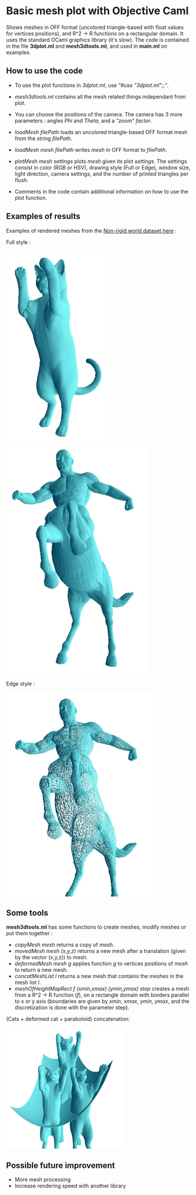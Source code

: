 # Basic mesh plot with Objective Caml
Shows meshes in OFF format (uncolored triangle-based with float values for vertices positions), and R^2 -> R functions on a rectangular domain.
It uses the standard OCaml graphics library (it's slow).
The code is contained in the file **3dplot.ml** and **mesh3dtools.ml**, and used in **main.ml** on examples.

## How to use the code
- To use the plot functions in *3dplot.ml*, use *"#use "3dplot.ml";;"*.

- *mesh3dtools.ml* contains all the mesh related things independant from plot.

- You can choose the positions of the camera. The camera has 3 more parameters : angles *Phi* and *Theta*, and a *"zoom" factor*.

- *loadMesh filePath* loads an uncolored triangle-based OFF format mesh from the string *filePath*.

- *loadMesh mesh filePath* writes *mesh* in OFF format to *filePath*.

- *plotMesh mesh settings* plots *mesh* given its plot *settings*. The settings consist in color (RGB or HSV), drawing style (Full or Edge), window size, light direction, camera settings, and the number of printed triangles per flush.  

- Comments in the code contain additional information on how to use the plot function.

## Examples of results
Examples of rendered meshes from the [Non-rigid world dataset here](http://tosca.cs.technion.ac.il/book/resources_data.html) :

Full style :

![image](https://raw.githubusercontent.com/Bleuje/ocaml-mesh-plot/master/pictures/cat1_ocaml.jpg)
![image](https://raw.githubusercontent.com/Bleuje/ocaml-mesh-plot/master/pictures/centaur1_ocaml.jpg)

Edge style :

![image](https://raw.githubusercontent.com/Bleuje/ocaml-mesh-plot/master/pictures/centaur1_edge_ocaml.jpg)

## Some tools
**mesh3dtools.ml** has some functions to create meshes, modify meshes or put them together :
- *copyMesh mesh* returns a copy of *mesh*.
- *movedMesh mesh (x,y,z)* returns a new mesh after a translation (given by the vector (x,y,z)) to mesh.
- *deformedMesh mesh g* applies function *g* to vertices positions of *mesh* to return a new mesh.
- *concatMeshList l* returns a new mesh that contains the meshes in the mesh list *l*.
- *meshOfHeightMapRect f (xmin,xmax) (ymin,ymax) step* creates a mesh from a R^2 -> R function (*f*),
on a rectangle domain with borders parallel to x or y axis (boundaries are given by *xmin*, *xmax*, *ymin*, *ymax*, and the discretization is done with the parameter step).

(Cats + deformed cat + paraboloid) concatenation:

![image](https://raw.githubusercontent.com/Bleuje/ocaml-mesh-plot/master/pictures/catfamily.jpg)

## Possible future improvement
- More mesh processing
- Increase rendering speed with another library
